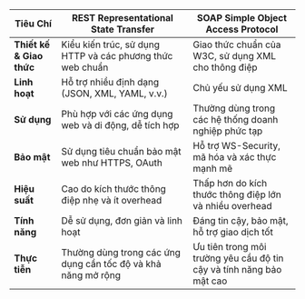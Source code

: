 
| Tiêu Chí                 | REST Representational State Transfer                          | SOAP Simple Object Access Protocol                                   |
| ------------------------ | ------------------------------------------------------------- | -------------------------------------------------------------------- |
| **Thiết kế & Giao thức** | Kiểu kiến trúc, sử dụng HTTP và các phương thức web chuẩn     | Giao thức chuẩn của W3C, sử dụng XML cho thông điệp                  |
| **Linh hoạt**            | Hỗ trợ nhiều định dạng (JSON, XML, YAML, v.v.)                | Chủ yếu sử dụng XML                                                  |
| **Sử dụng**              | Phù hợp với các ứng dụng web và di động, dễ tích hợp          | Thường dùng trong các hệ thống doanh nghiệp phức tạp                 |
| **Bảo mật**              | Sử dụng tiêu chuẩn bảo mật web như HTTPS, OAuth               | Hỗ trợ WS-Security, mã hóa và xác thực mạnh mẽ                       |
| **Hiệu suất**            | Cao do kích thước thông điệp nhẹ và ít overhead               | Thấp hơn do kích thước thông điệp lớn và nhiều overhead              |
| **Tính năng**            | Dễ sử dụng, đơn giản và linh hoạt                             | Đáng tin cậy, bảo mật, hỗ trợ giao dịch tốt                          |
| **Thực tiễn**            | Thường dùng trong các ứng dụng cần tốc độ và khả năng mở rộng | Ưu tiên trong môi trường yêu cầu độ tin cậy và tính năng bảo mật cao |
